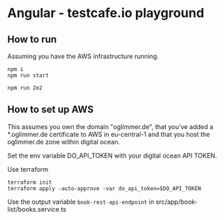 # Angular - testcafe.io playground

## How to run

Assuming you have the AWS infrastructure running.

```
npm i
npm run start

npm run 2e2
```

## How to set up AWS

This assumes you own the domain "oglimmer.de", that you've added a *.oglimmer.de certificate to AWS in eu-central-1 and that you host the oglimmer.de zone within digital ocean.

Set the env variable DO_API_TOKEN with your digital ocean API TOKEN.

Use terraform

```
terraform init
terraform apply -auto-approve -var do_api_token=$DO_API_TOKEN
```
Use the output variable `book-rest-api-endpoint` in src/app/book-list/books.service.ts
